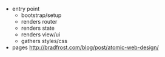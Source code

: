 - entry point
  - bootstrap/setup
  - renders router
  - renders state
  - renders view/ui
  - gathers styles/css
- pages http://bradfrost.com/blog/post/atomic-web-design/
